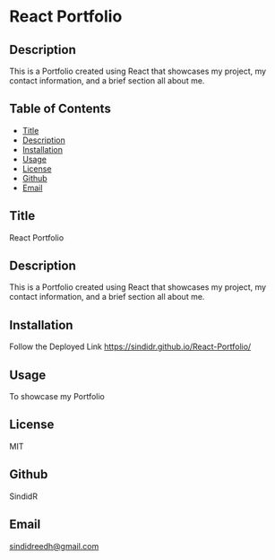 #
<h1>React Portfolio</h1>

## Description
This is a Portfolio created using React that showcases my project, my contact information, and a brief section all about me.

## Table of Contents
- [Title](#title)
- [Description](#description)
- [Installation](#installation)
- [Usage](#usage)
- [License](#license)
- [Github](#github)
- [Email](#email)

## Title
React Portfolio

## Description
This is a Portfolio created using React that showcases my project, my contact information, and a brief section all about me.

## Installation
Follow the Deployed Link https://sindidr.github.io/React-Portfolio/

## Usage
To showcase my Portfolio

## License
MIT

## Github
SindidR

## Email
sindidreedh@gmail.com
